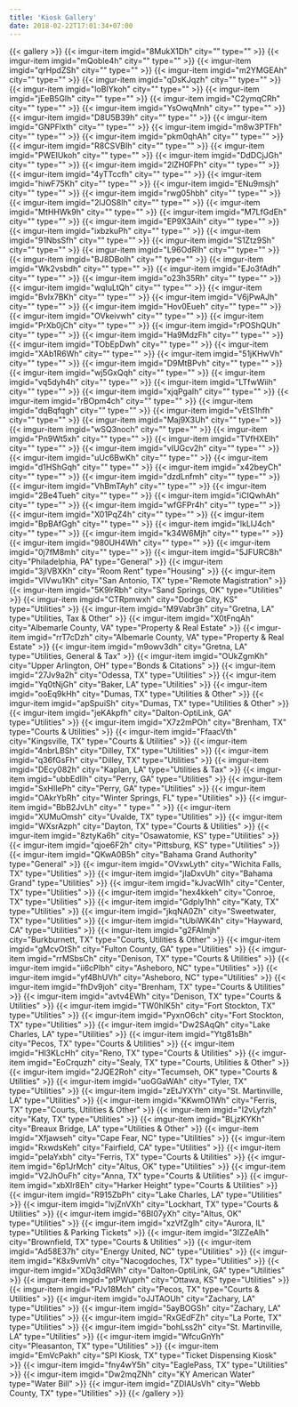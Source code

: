 ```yaml
---
title: 'Kiosk Gallery'
date: 2018-02-22T17:01:34+07:00
---
```


{{< gallery >}}
    {{< imgur-item imgid="8MukX1Dh" city="" type="" >}}
    {{< imgur-item imgid="mQoble4h" city="" type="" >}}
    {{< imgur-item imgid="qrHpdZSh" city="" type="" >}}
    {{< imgur-item imgid="m2YMGEAh" city="" type="" >}}
    {{< imgur-item imgid="qDsKJqzh" city="" type="" >}}
    {{< imgur-item imgid="IoBIYkoh" city="" type="" >}}
    {{< imgur-item imgid="jEeB5Glh" city="" type="" >}}
    {{< imgur-item imgid="C2ymqCRh" city="" type="" >}}
    {{< imgur-item imgid="YsOwqMnh" city="" type="" >}}
    {{< imgur-item imgid="D8U5B39h" city="" type="" >}}
    {{< imgur-item imgid="GNPFlxth" city="" type="" >}}
    {{< imgur-item imgid="m8w3PTFh" city="" type="" >}}
    {{< imgur-item imgid="pkm0qhAh" city="" type="" >}}
    {{< imgur-item imgid="R8CSVBIh" city="" type="" >}}
    {{< imgur-item imgid="PWEIUkoh" city="" type="" >}}
    {{< imgur-item imgid="DdDCjJGh" city="" type="" >}}
    {{< imgur-item imgid="2lZH0FPh" city="" type="" >}}
    {{< imgur-item imgid="4yTTccfh" city="" type="" >}}
    {{< imgur-item imgid="hiwF75Kh" city="" type="" >}}
    {{< imgur-item imgid="ENu9msjh" city="" type="" >}}
    {{< imgur-item imgid="rwg05hbh" city="" type="" >}}
    {{< imgur-item imgid="2lJOS8lh" city="" type="" >}}
    {{< imgur-item imgid="MtHHWk9h" city="" type="" >}}
    {{< imgur-item imgid="M7LfGdEh" city="" type="" >}}
    {{< imgur-item imgid="EP9X3Aih" city="" type="" >}}
    {{< imgur-item imgid="ixbzkuPh" city="" type="" >}}
    {{< imgur-item imgid="91NbsSfh" city="" type="" >}}
    {{< imgur-item imgid="S1Ztz9Sh" city="" type="" >}}
    {{< imgur-item imgid="L96OdRlh" city="" type="" >}}
    {{< imgur-item imgid="BJ8DBoIh" city="" type="" >}}
    {{< imgur-item imgid="Wk2vsbdh" city="" type="" >}}
    {{< imgur-item imgid="EJo3fAdh" city="" type="" >}}
    {{< imgur-item imgid="o23h35Rh" city="" type="" >}}
    {{< imgur-item imgid="wqIuLtQh" city="" type="" >}}
    {{< imgur-item imgid="BvIx7BKh" city="" type="" >}}
    {{< imgur-item imgid="V6jPwAJh" city="" type="" >}}
    {{< imgur-item imgid="Hov0Eueh" city="" type="" >}}
    {{< imgur-item imgid="OVkeivwh" city="" type="" >}}
    {{< imgur-item imgid="PrXb0jCh" city="" type="" >}}
    {{< imgur-item imgid="rPOShQUh" city="" type="" >}}
    {{< imgur-item imgid="Ha9MdzFh" city="" type="" >}}
    {{< imgur-item imgid="TObEpDwh" city="" type="" >}}
    {{< imgur-item imgid="XAb1R6Wh" city="" type="" >}}
    {{< imgur-item imgid="51jKHwVh" city="" type="" >}}
    {{< imgur-item imgid="D9MtBPvh" city="" type="" >}}
    {{< imgur-item imgid="wj5GxQqh" city="" type="" >}}
    {{< imgur-item imgid="vq5dyh4h" city="" type="" >}}
    {{< imgur-item imgid="LTfwWiih" city="" type="" >}}
    {{< imgur-item imgid="xjqPgaIh" city="" type="" >}}
    {{< imgur-item imgid="rBOpm4ch" city="" type="" >}}
    {{< imgur-item imgid="dqBqfqgh" city="" type="" >}}
    {{< imgur-item imgid="vEtS1hfh" city="" type="" >}}
    {{< imgur-item imgid="Maj9X3Uh" city="" type="" >}}
    {{< imgur-item imgid="wSQ3noch" city="" type="" >}}
    {{< imgur-item imgid="Pn9Wt5xh" city="" type="" >}}
    {{< imgur-item imgid="TVfHXElh" city="" type="" >}}
    {{< imgur-item imgid="vIUGcv2h" city="" type="" >}}
    {{< imgur-item imgid="uUc6BwKh" city="" type="" >}}
    {{< imgur-item imgid="d1HShGqh" city="" type="" >}}
    {{< imgur-item imgid="x42beyCh" city="" type="" >}}
    {{< imgur-item imgid="dzdLnfmh" city="" type="" >}}
    {{< imgur-item imgid="VhBmTAyh" city="" type="" >}}
    {{< imgur-item imgid="2Be4Tueh" city="" type="" >}}
    {{< imgur-item imgid="iCIQwhAh" city="" type="" >}}
    {{< imgur-item imgid="wfGFPr4h" city="" type="" >}}
    {{< imgur-item imgid="X01PqZ4h" city="" type="" >}}
    {{< imgur-item imgid="BpBAfGgh" city="" type="" >}}
    {{< imgur-item imgid="lkLIJ4ch" city="" type="" >}}
    {{< imgur-item imgid="k34W6Mjh" city="" type="" >}}
    {{< imgur-item imgid="980UH4Wh" city="" type="" >}}
    {{< imgur-item imgid="0j7fM8mh" city="" type="" >}}
    {{< imgur-item imgid="5JFURC8h" city="Philadelphia, PA" type="General" >}}
    {{< imgur-item imgid="3jlVBXKh" city="Room Rent" type="Housing" >}}
    {{< imgur-item imgid="VlVwu1Kh" city="San Antonio, TX" type="Remote Magistration" >}}
    {{< imgur-item imgid="5K9lrRbh" city="Sand Springs, OK" type="Utilities" >}}
    {{< imgur-item imgid="CTRpmwxh" city="Dodge City, KS" type="Utilities" >}}
    {{< imgur-item imgid="M9Vabr3h" city="Gretna, LA" type="Utilities, Tax & Other" >}}
    {{< imgur-item imgid="X0tFnqAh" city="Albemarle County, VA" type="Property & Real Estate" >}}
    {{< imgur-item imgid="rrT7cDzh" city="Albemarle County, VA" type="Property & Real Estate" >}}
    {{< imgur-item imgid="m9owv3dh" city="Gretna, LA" type="Utilities, General & Tax" >}}
    {{< imgur-item imgid="OUkZgmKh" city="Upper Arlington, OH" type="Bonds & Citations" >}}
    {{< imgur-item imgid="27Jv9a2h" city="Odessa, TX" type="Utilities" >}}
    {{< imgur-item imgid="Yq0tNjGh" city="Baker, LA" type="Utilities" >}}
    {{< imgur-item imgid="ooEq9kHh" city="Dumas, TX" type="Utilities & Other" >}}
    {{< imgur-item imgid="apSpuiSh" city="Dumas, TX" type="Utilities & Other" >}}
    {{< imgur-item imgid="jeKAkpfh" city="Dalton-OptiLink, GA" type="Utilities" >}}
    {{< imgur-item imgid="X7z2mPOh" city="Brenham, TX" type="Courts & Utilities" >}}
    {{< imgur-item imgid="FfaacVth" city="Kingsville, TX" type="Courts & Utilities" >}}
    {{< imgur-item imgid="4nbrLBSh" city="Dilley, TX" type="Utilities" >}}
    {{< imgur-item imgid="q36fGsFh" city="Dilley, TX" type="Utilities" >}}
    {{< imgur-item imgid="DEcy082h" city="Kaplan, LA" type="Utilities & Tax" >}}
    {{< imgur-item imgid="ubbEdIIh" city="Perry, GA" type="Utilities" >}}
    {{< imgur-item imgid="SxHIIePh" city="Perry, GA" type="Utilities" >}}
    {{< imgur-item imgid="OAkrYbRh" city="Winter Springs, FL" type="Utilities" >}}
    {{< imgur-item imgid="BbB2JvLh" city=" " type=" " >}}
    {{< imgur-item imgid="XUMuOmsh" city="Uvalde, TX" type="Utilities" >}}
    {{< imgur-item imgid="WXsrAzph" city="Dayton, TX" type="Courts & Utilities" >}}
    {{< imgur-item imgid="8ztyKa6h" city="Osawatomie, KS" type="Utilities" >}}
    {{< imgur-item imgid="qjoe6F2h" city="Pittsburg, KS" type="Utilities" >}}
    {{< imgur-item imgid="QKwA0B5h" city="Bahama Grand Authority" type="General" >}}
    {{< imgur-item imgid="OVxwLyth" city="Wichita Falls, TX" type="Utilities" >}}
    {{< imgur-item imgid="jIaDxvUh" city="Bahama Grand" type="Utilities" >}}
    {{< imgur-item imgid="kJvacWlh" city="Center, TX" type="Utilities" >}}
    {{< imgur-item imgid="hex4kkeh" city="Conroe, TX" type="Utilities" >}}
    {{< imgur-item imgid="Gdply1hh" city="Katy, TX" type="Utilities" >}}
    {{< imgur-item imgid="jkqNA0Zh" city="Sweetwater, TX" type="Utilities" >}}
    {{< imgur-item imgid="tUbiWK4h" city="Hayward, CA" type="Utilities" >}}
    {{< imgur-item imgid="g2FAlmjh" city="Burkburnett, TX" type="Courts, Utilities & Other" >}}
    {{< imgur-item imgid="gMcvOtSh" city="Fulton County, GA" type="Utilities" >}}
    {{< imgur-item imgid="rrMSbsCh" city="Denison, TX" type="Courts & Utilities" >}}
    {{< imgur-item imgid="ii6cPlbh" city="Asheboro, NC" type="Utilities" >}}
    {{< imgur-item imgid="yf4BhUVh" city="Asheboro, NC" type="Utilities" >}}
    {{< imgur-item imgid="fhDv9joh" city="Brenham, TX" type="Courts & Utilities" >}}
    {{< imgur-item imgid="avtv4EWh" city="Denison, TX" type="Courts & Utilities" >}}
    {{< imgur-item imgid="TW0hIK5h" city="Fort Stockton, TX" type="Utilities" >}}
    {{< imgur-item imgid="PyxnO6ch" city="Fort Stockton, TX" type="Utilities" >}}
    {{< imgur-item imgid="Dw2SAqQh" city="Lake Charles, LA" type="Utilities" >}}
    {{< imgur-item imgid="Ytg81sBh" city="Pecos, TX" type="Courts & Utilities" >}}
    {{< imgur-item imgid="Hl3KLcHh" city="Reno, TX" type="Courts & Utilities" >}}
    {{< imgur-item imgid="EoCrquzh" city="Sealy, TX" type="Courts, Utilities & Other" >}}
    {{< imgur-item imgid="2JQE2Roh" city="Tecumseh, OK" type="Courts & Utilities" >}}
    {{< imgur-item imgid="uoGGaWAh" city="Tyler, TX" type="Utilities" >}}
    {{< imgur-item imgid="zEtJYXYh" city="St. Martinville, LA" type="Utilities" >}}
    {{< imgur-item imgid="KKwmO1Wh" city="Ferris, TX" type="Courts, Utilities & Other" >}}
    {{< imgur-item imgid="I2vLyfzh" city="Katy, TX" type="Utilities" >}}
    {{< imgur-item imgid="BLjzKYKh" city="Breaux Bridge, LA" type="Utilities & Other" >}}
    {{< imgur-item imgid="Xfjawseh" city="Cape Fear, NC" type="Utilities" >}}
    {{< imgur-item imgid="RxwdsKeh" city="Fairfield, CA" type="Utilities" >}}
    {{< imgur-item imgid="pelaYxbh" city="Ferris, TX" type="Courts & Utilities" >}}
    {{< imgur-item imgid="6p1JrMch" city="Altus, OK" type="Utilities" >}}
    {{< imgur-item imgid="V2JhOuFh" city="Anna, TX" type="Courts & Utilities" >}}
    {{< imgur-item imgid="xbXIr8Eh" city="Harker Height" type="Courts & Utilities" >}}
    {{< imgur-item imgid="R915ZbPh" city="Lake Charles, LA" type="Utilities" >}}
    {{< imgur-item imgid="lvjZnVXh" city="Lockhart, TX" type="Courts & Utilities" >}}
    {{< imgur-item imgid="6BI07yXh" city="Altus, OK" type="Utilities" >}}
    {{< imgur-item imgid="xzVfZglh" city="Aurora, IL" type="Utilities & Parking Tickets" >}}
    {{< imgur-item imgid="3IZZeAlh" city="Brownfield, TX" type="Courts & Utilities" >}}
    {{< imgur-item imgid="Ad58E37h" city="Energy United, NC" type="Utilities" >}}
    {{< imgur-item imgid="K8x9vmVh" city="Nacogdoches, TX" type="Utilities" >}}
    {{< imgur-item imgid="XDq3dRWh" city="Dalton-OptiLink, GA" type="Utilities" >}}
    {{< imgur-item imgid="ptPWuprh" city="Ottawa, KS" type="Utilities" >}}
    {{< imgur-item imgid="PJv18Mch" city="Pecos, TX" type="Courts & Utilities" >}}
    {{< imgur-item imgid="oJJTAOUh" city="Zachary, LA" type="Utilities" >}}
    {{< imgur-item imgid="5ayBOGSh" city="Zachary, LA" type="Utilities" >}}
    {{< imgur-item imgid="RxGEdFZh" city="La Porte, TX" type="Utilities" >}}
    {{< imgur-item imgid="bohLss2h" city="St. Martinville, LA" type="Utilities" >}}
    {{< imgur-item imgid="WfcuGnYh" city="Pleasanton, TX" type="Utilities" >}}
    {{< imgur-item imgid="EmVcPakh" city="SPI Kiosk, TX" type="Ticket Dispensing Kiosk" >}}
    {{< imgur-item imgid="fny4wY5h" city="EaglePass, TX" type="Utilities" >}}
    {{< imgur-item imgid="Dw2mqZNh" city="KY American Water" type="Water Bill" >}}
    {{< imgur-item imgid="ZDlAUsVh" city="Webb County, TX" type="Utilities" >}}
{{< /gallery >}}